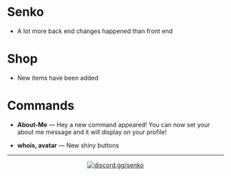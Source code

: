 # Senko

- A lot more back end changes happened than front end

# Shop

- New items have been added

# Commands

- **About-Me** — Hey a new command appeared! You can now set your about me message and it will display on your profile!

- **whois, avatar** — New shiny buttons

---

<div align="center">

<a href="https://discord.gg/senko">
    <img src="https://img.shields.io/discord/777251087592718336?color=5865F2&label=discord.gg/senko&logo=discord&logoColor=white" alt="discord.gg/senko" />
</a>